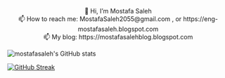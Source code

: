 <div style="display: flext; align-items:center;">
  <div style="text-align:center; margin-bottom: 3%;">
👋 Hi, I’m Mostafa Saleh<br>
📫 How to reach me: MostafaSaleh2055@gmail.com , or https://eng-mostafasaleh.blogspot.com<br>
📫 My blog: https://mostafasalehblog.blogspot.com
  </div>
  
  
![mostafasaleh's GitHub stats](https://github-readme-stats.vercel.app/api?username=mostafasaleh1&show_icons=true&theme=radical&count_private=true)

[![GitHub Streak](https://github-readme-streak-stats.herokuapp.com?user=mostafasaleh1&theme=radical)](https://git.io/streak-stats)
</div>

